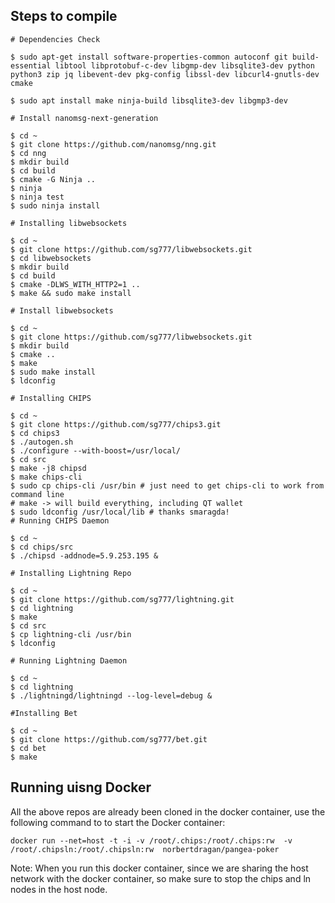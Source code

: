 ## Steps to compile
```
# Dependencies Check 

$ sudo apt-get install software-properties-common autoconf git build-essential libtool libprotobuf-c-dev libgmp-dev libsqlite3-dev python python3 zip jq libevent-dev pkg-config libssl-dev libcurl4-gnutls-dev cmake

$ sudo apt install make ninja-build libsqlite3-dev libgmp3-dev

# Install nanomsg-next-generation 

$ cd ~
$ git clone https://github.com/nanomsg/nng.git
$ cd nng
$ mkdir build
$ cd build
$ cmake -G Ninja ..
$ ninja
$ ninja test
$ sudo ninja install

# Installing libwebsockets

$ cd ~
$ git clone https://github.com/sg777/libwebsockets.git
$ cd libwebsockets
$ mkdir build
$ cd build
$ cmake -DLWS_WITH_HTTP2=1 ..
$ make && sudo make install

# Install libwebsockets

$ cd ~
$ git clone https://github.com/sg777/libwebsockets.git
$ mkdir build
$ cmake ..
$ make
$ sudo make install
$ ldconfig

# Installing CHIPS

$ cd ~
$ git clone https://github.com/sg777/chips3.git
$ cd chips3
$ ./autogen.sh
$ ./configure --with-boost=/usr/local/ 
$ cd src
$ make -j8 chipsd
$ make chips-cli
$ sudo cp chips-cli /usr/bin # just need to get chips-cli to work from command line
# make -> will build everything, including QT wallet
$ sudo ldconfig /usr/local/lib # thanks smaragda!
# Running CHIPS Daemon

$ cd ~
$ cd chips/src
$ ./chipsd -addnode=5.9.253.195 &

# Installing Lightning Repo

$ cd ~
$ git clone https://github.com/sg777/lightning.git
$ cd lightning
$ make
$ cd src
$ cp lightning-cli /usr/bin
$ ldconfig

# Running Lightning Daemon

$ cd ~
$ cd lightning
$ ./lightningd/lightningd --log-level=debug &

#Installing Bet

$ cd ~
$ git clone https://github.com/sg777/bet.git
$ cd bet
$ make
```
## Running uisng Docker

All the above repos are already been cloned in the docker container, use the following command to to start the Docker container:
```
docker run --net=host -t -i -v /root/.chips:/root/.chips:rw  -v /root/.chipsln:/root/.chipsln:rw  norbertdragan/pangea-poker
```
Note: When you run this docker container, since we are sharing the host network with the docker container, so make sure to stop the chips and ln nodes in the host node.
